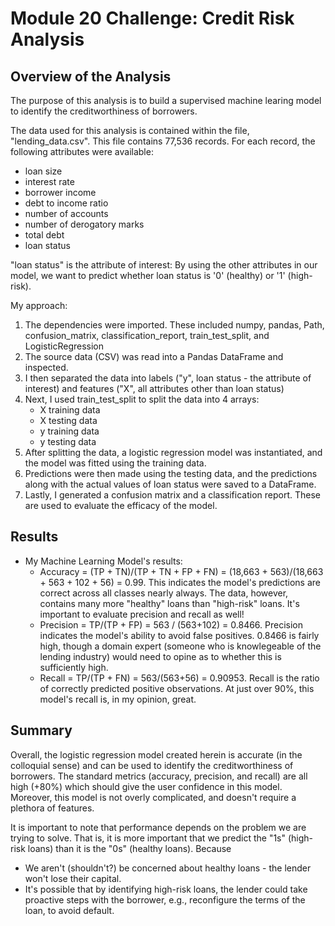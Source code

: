 # Module 20 Challenge:  Credit Risk Analysis

## Overview of the Analysis

The purpose of this analysis is to build a supervised machine learing model to identify the creditworthiness of borrowers.

The data used for this analysis is contained within the file, "lending_data.csv". This file contains 77,536 records. For each record, the following attributes were available:
* loan size
* interest rate
* borrower income
* debt to income ratio
* number of accounts
* number of derogatory marks
* total debt
* loan status

"loan status" is the attribute of interest: By using the other attributes in our model, we want to predict whether loan status is '0' (healthy) or '1' (high-risk).

My approach:
1. The dependencies were imported. These included numpy, pandas, Path, confusion_matrix, classification_report, train_test_split, and LogisticRegression
2. The source data (CSV) was read into a Pandas DataFrame and inspected.
3. I then separated the data into labels ("y", loan status - the attribute of interest) and features ("X", all attributes other than loan status)
4. Next, I used train_test_split to split the data into 4 arrays:
   * X training data
   * X testing data
   * y training data
   * y testing data
5. After splitting the data, a logistic regression model was instantiated, and the model was fitted using the training data.
6.  Predictions were then made using the testing data, and the predictions along with the actual values of loan status were saved to a DataFrame.
7.  Lastly, I generated a confusion matrix and a classification report. These are used to evaluate the efficacy of the model.

## Results

* My Machine Learning Model's results:
    * Accuracy = (TP + TN)/(TP + TN + FP + FN) = (18,663 + 563)/(18,663 + 563 + 102 + 56) = 0.99. This indicates the model's predictions are correct across all classes nearly always. The data, however, contains many more "healthy" loans than "high-risk" loans. It's important to evaluate precision and recall as well!
    * Precision = TP/(TP + FP) = 563 / (563+102) = 0.8466. Precision indicates the model's ability to avoid false positives. 0.8466 is fairly high, though a domain expert (someone who is knowlegeable of the lending industry) would need to opine as to whether this is sufficiently high.
    *  Recall = TP/(TP + FN) = 563/(563+56) = 0.90953. Recall is the ratio of correctly predicted positive observations. At just over 90%, this model's recall is, in my opinion, great. 

## Summary

Overall, the logistic regression model created herein is accurate (in the colloquial sense) and can be used to identify the creditworthiness of borrowers. The standard metrics (accuracy, precision, and recall) are all high (+80%) which should give the user confidence in this model. Moreover, this model is not overly complicated, and doesn't require a plethora of features.

It is important to note that performance depends on the problem we are trying to solve. That is, it is more important that we predict the "1s" (high-risk loans) than it is the "0s" (healthy loans). Because
* We aren't (shouldn't?) be concerned about healthy loans - the lender won't lose their capital. 
* It's possible that by identifying high-risk loans, the lender could take proactive steps with the borrower, e.g., reconfigure the terms of the loan, to avoid default.